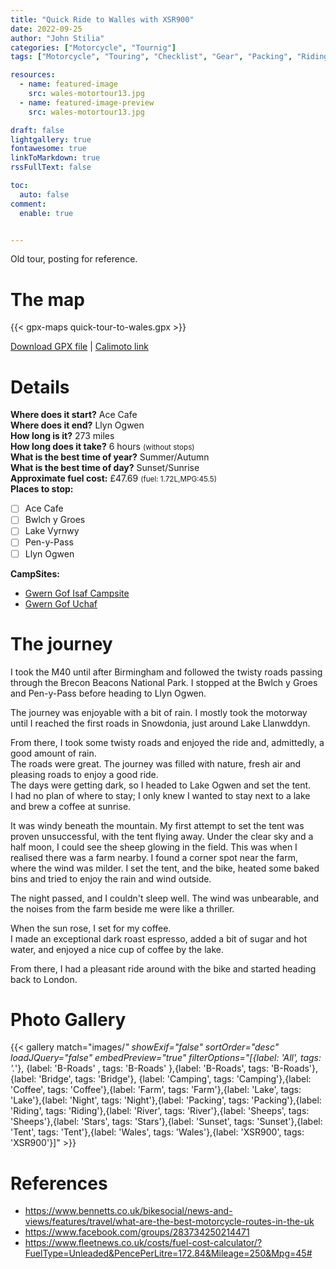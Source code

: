 ```yaml
---
title: "Quick Ride to Walles with XSR900"
date: 2022-09-25
author: "John Stilia"
categories: ["Motorcycle", "Tournig"]
tags: ["Motorcycle", "Touring", "Checklist", "Gear", "Packing", "Riding", "Tips", "Travel", "Trip"]

resources:
  - name: featured-image
    src: wales-motortour13.jpg
  - name: featured-image-preview
    src: wales-motortour13.jpg

draft: false
lightgallery: true
fontawesome: true
linkToMarkdown: true
rssFullText: false

toc:
  auto: false
comment:
  enable: true


---
```


<style>
img {
    box-shadow: inset 10px 10px 60px #fff;
    -moz-border-radius:25px;
    border-radius:10px;
}
</style>

Old tour, posting for reference.

<!--more-->

# The map

{{< gpx-maps quick-tour-to-wales.gpx >}}

<!-- add a download button for the gpx file-->
[Download GPX file](./quick-tour-to-wales.gpx) | [Calimoto link](https://calimoto.com/calimotour/wales-trip-with-xsr900-r-H5OaldnSgr)


# Details

**Where does it start?** Ace Cafe <br>
**Where does it end?** Llyn Ogwen <br>
**How long is it?** 273 miles <br>
**How long does it take?** 6 hours <small>(without stops)</small><br>
**What is the best time of year?** Summer/Autumn <br>
**What is the best time of day?** Sunset/Sunrise <br>
**Approximate fuel cost:**  £47.69 <small> (fuel: 1.72L,MPG:45.5)</small><br>
**Places to stop:** <br>
- [ ] Ace Cafe <br>
- [ ] Bwlch y Groes
- [ ] Lake Vyrnwy<br>
- [ ] Pen-y-Pass
- [ ] Llyn Ogwen <br>

**CampSites:**
- [ Gwern Gof Isaf Campsite ](https://gwerngofisaf.co.uk/)
- [ Gwern Gof Uchaf ](http://www.tryfanwales.co.uk/)

# The journey

I took the M40 until after Birmingham and followed the twisty roads passing through the Brecon Beacons National Park. I stopped at the Bwlch y Groes and Pen-y-Pass before heading to Llyn Ogwen.

The journey was enjoyable with a bit of rain. I mostly took the motorway until I reached the first roads in Snowdonia, just around Lake Llanwddyn.

From there, I took some twisty roads and enjoyed the ride and, admittedly, a good amount of rain.<br>
The roads were great. The journey was filled with nature, fresh air and pleasing roads to enjoy a good ride.<br>
The days were getting dark, so I headed to Lake Ogwen and set the tent.<br>
I had no plan of where to stay; I only knew I wanted to stay next to a lake and brew a coffee at sunrise.<br>

It was windy beneath the mountain. My first attempt to set the tent was proven unsuccessful, with the tent flying away. Under the clear sky and a half moon, I could see the sheep glowing in the field. This was when I realised there was a farm nearby. I found a corner spot near the farm, where the wind was milder. I set the tent, and the bike, heated some baked bins and tried to enjoy the rain and wind outside.

The night passed, and I couldn't sleep well. The wind was unbearable, and the noises from the farm beside me were like a thriller.

When the sun rose, I set for my coffee.<br>
I made an exceptional dark roast espresso, added a bit of sugar and hot water, and enjoyed a nice cup of coffee by the lake.

From there, I had a pleasant ride around with the bike and started heading back to London.




# Photo Gallery

{{< gallery match="images/*" showExif="false" sortOrder="desc" loadJQuery="false" embedPreview="true" filterOptions="[{label: 'All', tags: '.*'}, {label: 'B-Roads' , tags: 'B-Roads' },{label: 'B-Roads', tags: 'B-Roads'}, {label: 'Bridge', tags: 'Bridge'}, {label: 'Camping', tags: 'Camping'},{label: 'Coffee', tags: 'Coffee'},{label: 'Farm', tags: 'Farm'},{label: 'Lake', tags: 'Lake'},{label: 'Night', tags: 'Night'},{label: 'Packing', tags: 'Packing'},{label: 'Riding', tags: 'Riding'},{label: 'River', tags: 'River'},{label: 'Sheeps', tags: 'Sheeps'},{label: 'Stars', tags: 'Stars'},{label: 'Sunset', tags: 'Sunset'},{label: 'Tent', tags: 'Tent'},{label: 'Wales', tags: 'Wales'},{label: 'XSR900', tags: 'XSR900'}]" >}}




<!-- {label: 'B-Roads', tags: 'B-Roads'}, {label: 'Bridge', tags: 'Bridge'}, {label: 'Camping', tags: 'Camping'},{label: 'Coffee', tags: 'Coffee'},{label: 'Farm', tags: 'Farm'},{label: 'Lake', tags: 'Lake'},{label: 'Night', tags: 'Night'},{label: 'Packing', tags: 'Packing'},{label: 'Riding', tags: 'Riding'},{label: 'River', tags: 'River'},{label: 'Sheeps', tags: 'Sheeps'},{label: 'Stars', tags: 'Stars'},{label: 'Sunset', tags: 'Sunset'},{label: 'Tent', tags: 'Tent'},{label: 'Wales', tags: 'Wales'},{label: 'XSR900', tags: 'XSR900'}, -->


# References

- <https://www.bennetts.co.uk/bikesocial/news-and-views/features/travel/what-are-the-best-motorcycle-routes-in-the-uk>
- <https://www.facebook.com/groups/283734250214471>
- <https://www.fleetnews.co.uk/costs/fuel-cost-calculator/?FuelType=Unleaded&PencePerLitre=172.84&Mileage=250&Mpg=45#>